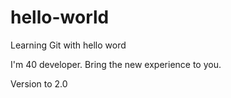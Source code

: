 # hello-world
Learning Git with hello word

I'm 40 developer. Bring the new experience to you.

Version to 2.0